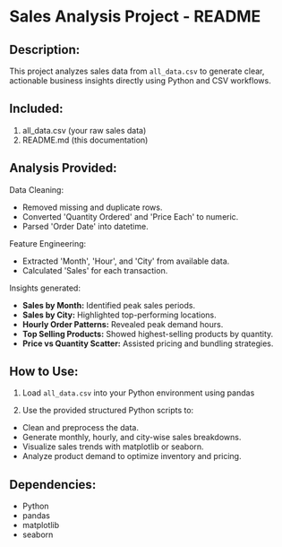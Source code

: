 Sales Analysis Project - README
===============================

Description:
------------
This project analyzes sales data from `all_data.csv` to generate clear, actionable business insights directly using Python and CSV workflows.

Included:
---------
1. all_data.csv (your raw sales data)
2. README.md (this documentation)

Analysis Provided:
------------------
Data Cleaning:
- Removed missing and duplicate rows.
- Converted 'Quantity Ordered' and 'Price Each' to numeric.
- Parsed 'Order Date' into datetime.

Feature Engineering:
- Extracted 'Month', 'Hour', and 'City' from available data.
- Calculated 'Sales' for each transaction.

Insights generated:
- **Sales by Month:** Identified peak sales periods.
- **Sales by City:** Highlighted top-performing locations.
- **Hourly Order Patterns:** Revealed peak demand hours.
- **Top Selling Products:** Showed highest-selling products by quantity.
- **Price vs Quantity Scatter:** Assisted pricing and bundling strategies.

How to Use:
-----------
1. Load `all_data.csv` into your Python environment using pandas

2. Use the provided structured Python scripts to:
- Clean and preprocess the data.
- Generate monthly, hourly, and city-wise sales breakdowns.
- Visualize sales trends with matplotlib or seaborn.
- Analyze product demand to optimize inventory and pricing.

Dependencies:
-----------
- Python
- pandas
- matplotlib
- seaborn
